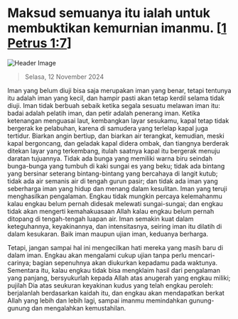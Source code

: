 
# Maksud semuanya itu ialah untuk membuktikan kemurnian imanmu. [[1 Petrus 1:7](http://alkitab.sabda.org/?1%20Petrus%201:7)]

![Header Image](https://alkitab.app/slice/sunrise.jpg)

> Selasa, 12 November 2024

Iman yang belum diuji bisa saja merupakan iman yang benar, tetapi tentunya itu adalah iman yang kecil, dan hampir pasti akan tetap kerdil selama tidak diuji. Iman tidak berbuah sebaik ketika segala sesuatu melawan iman itu: badai adalah pelatih iman, dan petir adalah penerang iman. Ketika ketenangan menguasai laut, kembangkan layar sesukamu, kapal tetap tidak bergerak ke pelabuhan, karena di samudera yang terlelap kapal juga tertidur. Biarkan angin bertiup, dan biarkan air terangkat, kemudian, meski kapal bergoncang, dan geladak kapal didera ombak, dan tiangnya berderak ditekan layar yang terkembang, itulah saatnya kapal itu bergerak menuju daratan tujuannya. Tidak ada bunga yang memiliki warna biru seindah bunga-bunga yang tumbuh di kaki sungai es yang beku; tidak ada bintang yang bersinar seterang bintang-bintang yang bercahaya di langit kutub; tidak ada air semanis air di tengah gurun pasir; dan tidak ada iman yang seberharga iman yang hidup dan menang dalam kesulitan. Iman yang teruji menghasilkan pengalaman. Engkau tidak mungkin percaya kelemahanmu kalau engkau belum pernah didesak melewati sungai-sungai; dan engkau tidak akan mengerti kemahakuasaan Allah kalau engkau belum pernah ditopang di tengah-tengah luapan air. Iman semakin kuat dalam keteguhannya, keyakinannya, dan intensitasnya, seiring iman itu dilatih di dalam kesukaran. Baik iman maupun ujian iman, keduanya berharga.

Tetapi, jangan sampai hal ini mengecilkan hati mereka yang masih baru di dalam iman. Engkau akan mengalami cukup ujian tanpa perlu mencari-carinya; bagian sepenuhnya akan diukurkan kepadamu pada waktunya. Sementara itu, kalau engkau tidak bisa mengklaim hasil dari pengalaman yang panjang, bersyukurlah kepada Allah atas anugerah yang engkau miliki; pujilah Dia atas seukuran keyakinan kudus yang telah engkau peroleh: berjalanlah berdasarkan kaidah itu, dan engkau akan mendapatkan berkat Allah yang lebih dan lebih lagi, sampai imanmu memindahkan gunung-gunung dan mengalahkan kemustahilan.
    